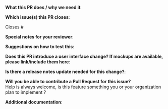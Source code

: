 **What this PR does / why we need it**:

**Which issue(s) this PR closes**:

Closes #

**Special notes for your reviewer**:

**Suggestions on how to test this**:

**Does this PR introduce a user interface change? If mockups are available, please link/include them here**:

**Is there a release notes update needed for this change?**:

**Will you be able to contribute a Pull Request for this issue?**  
Help is always welcome, is this feature something you or your organization plan to implement ?

**Additional documentation**:

